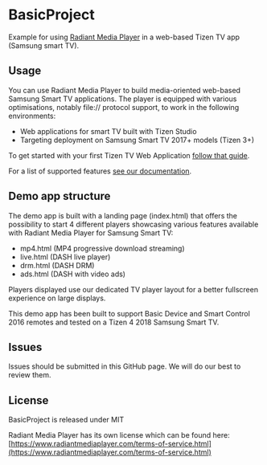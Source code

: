 # BasicProject
Example for using [Radiant Media Player](https://www.radiantmediaplayer.com) in a web-based Tizen TV app (Samsung smart TV).

## Usage
You can use Radiant Media Player to build media-oriented web-based Samsung Smart TV applications. 
The player is equipped with various optimisations, notably file:// protocol support, to work in the following environments:
- Web applications for smart TV built with Tizen Studio
- Targeting deployment on Samsung Smart TV 2017+ models (Tizen 3+)

To get started with your first Tizen TV Web Application [follow that guide](https://docs.tizen.org/application/web/get-started/tv/first-app).

For a list of supported features [see our documentation](https://www.radiantmediaplayer.com/docs/latest/smart-tv.html#tv-app-supported-features).

## Demo app structure
The demo app is built with a landing page (index.html) that offers the possibility to start 4 different players showcasing various features available with Radiant Media Player for Samsung Smart TV:
- mp4.html (MP4 progressive download streaming)
- live.html (DASH live player)
- drm.html (DASH DRM)
- ads.html (DASH with video ads)

Players displayed use our dedicated TV player layout for a better fullscreen experience on large displays.

This demo app has been built to support Basic Device and Smart Control 2016 remotes and tested on a Tizen 4 2018 Samsung Smart TV.

## Issues
Issues should be submitted in this GitHub page. We will do our best to review them.

## License
BasicProject is released under MIT

Radiant Media Player has its own license which can be found here: [https://www.radiantmediaplayer.com/terms-of-service.html](https://www.radiantmediaplayer.com/terms-of-service.html)
